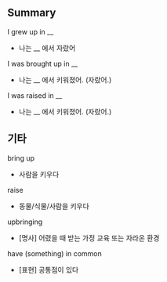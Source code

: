 ## Summary
I grew up in __
- 나는 __ 에서 자랐어

I was brought up in __
- 나는 __ 에서 키워졌어. (자랐어.)

I was raised in __
- 나는 __ 에서 키워졌어. (자랐어.)

## 기타

bring up
- 사람을 키우다

raise
- 동물/식물/사람을 키우다

upbringing
- [명사] 어렸을 때 받는 가정 교육 또는 자라온 환경

have (something) in common
- [표현] 공통점이 있다